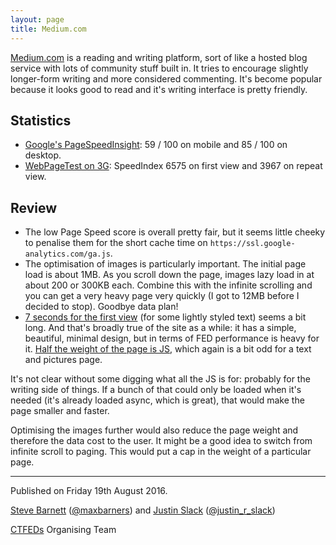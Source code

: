 ```yaml
---
layout: page
title: Medium.com
---
```


[Medium.com](https://medium.com/) is a reading and writing platform, sort of like a hosted blog service with lots of community stuff built in. It tries to encourage slightly longer-form writing and more considered commenting. It's become popular because it looks good to read and it's writing interface is pretty friendly.

## Statistics

* [Google's PageSpeedInsight](https://developers.google.com/speed/pagespeed/insights/?url=https%3A%2F%2Fmedium.com%2F): 59 / 100 on mobile and 85 / 100 on desktop.
* [WebPageTest on 3G](https://www.webpagetest.org/result/160817_MC_a7da27427bbbeca2658b104e0d58596f/): SpeedIndex 6575 on first view and 3967 on repeat view.

## Review

- The low Page Speed score is overall pretty fair, but it seems little cheeky to penalise them for the short cache time on `https://ssl.google-analytics.com/ga.js`.
- The optimisation of images is particularly important. The initial page load is about 1MB. As you scroll down the page, images lazy load in at about 200 or 300KB each. Combine this with the infinite scrolling and you can get a very heavy page very quickly (I got to 12MB before I decided to stop). Goodbye data plan!
- [7 seconds for the first view](https://www.webpagetest.org/video/compare.php?tests=160817_MC_a7da27427bbbeca2658b104e0d58596f-r:1-c:0) (for some lightly styled text) seems a bit long. And that's broadly true of the site as a while: it has a simple, beautiful, minimal design, but in terms of FED performance is heavy for it. [Half the weight of the page is JS](https://www.webpagetest.org/result/160817_MC_a7da27427bbbeca2658b104e0d58596f/1/breakdown/), which again is a bit odd for a text and pictures page.

It's not clear without some digging what all the JS is for: probably for the writing side of things. If a bunch of that could only be loaded when it's needed (it's already loaded async, which is great), that would make the page smaller and faster.

Optimising the images further would also reduce the page weight and therefore the data cost to the user. It might be a good idea to switch from infinite scroll to paging. This would put a cap in the weight of a particular page.

---

Published on Friday 19th August 2016.

[Steve Barnett](https://naga.co.za/) ([@maxbarners](https://twitter.com/maxbarners)) and [Justin Slack](http://justinslack.com/) ([@justin_r_slack](https://twitter.com/justin_r_slack))

[CTFEDs](http://ctfeds.org/) Organising Team
